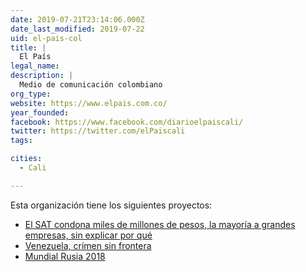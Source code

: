 ```yaml
---
date: 2019-07-21T23:14:06.000Z
date_last_modified: 2019-07-22
uid: el-pais-col
title: |
  El País
legal_name: 
description: |
  Medio de comunicación colombiano
org_type: 
website: https://www.elpais.com.co/
year_founded: 
facebook: https://www.facebook.com/diarioelpaiscali/
twitter: https://twitter.com/elPaiscali
tags:

cities: 
  - Cali

---
```


Esta organización tiene los siguientes proyectos:

- [El SAT condona miles de millones de pesos, la mayoría a grandes empresas, sin explicar por qué](/proyectos/sat-condona-miles-de-millones-de-pesos-sin-explicar-por-que)
- [Venezuela, crímen sin frontera](/proyectos/venezuela-crimen-sin-frontera)
- [Mundial Rusia 2018](/proyectos/mundial-rusia-2018)
